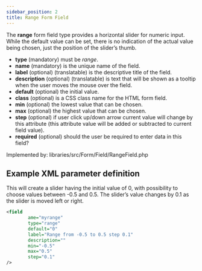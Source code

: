 ```yaml
---
sidebar_position: 2
title: Range Form Field
---
```



The **range** form field type provides a horizontal slider for numeric input. While the default value can be set, there is no indication of the actual value being chosen, just the position of the slider’s thumb.

- **type** (mandatory) must be *range*.
- **name** (mandatory) is the unique name of the field.
- **label** (optional) (translatable) is the descriptive title of the field.
- **description** (optional) (translatable) is text that will be shown as a tooltip when the user moves the mouse over the field.
- **default** (optional) the initial value.
- **class** (optional) is a CSS class name for the HTML form field.
- **min** (optional) the lowest value that can be chosen.
- **max** (optional) the highest value that can be chosen.
- **step** (optional) if user click up/down arrow current value will change by this attribute (this attribute value will be added or subtracted to current field value).
- **required** (optional) should the user be required to enter data in this field?

Implemented by: libraries/src/Form/Field/RangeField.php

## Example XML parameter definition 

This will create a slider having the initial value of 0, with possibility to choose values between -0.5 and 0.5. The slider’s value changes by 0.1 as the slider is moved left or right.

```xml
<field
        ame="myrange" 
        type="range" 
        default="0" 
        label="Range from -0.5 to 0.5 step 0.1" 
        description="" 
        min="-0.5" 
        max="0.5" 
        step="0.1"
/>
```